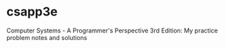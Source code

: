 # csapp3e
Computer Systems - A Programmer's Perspective 3rd Edition: My practice problem notes and solutions
